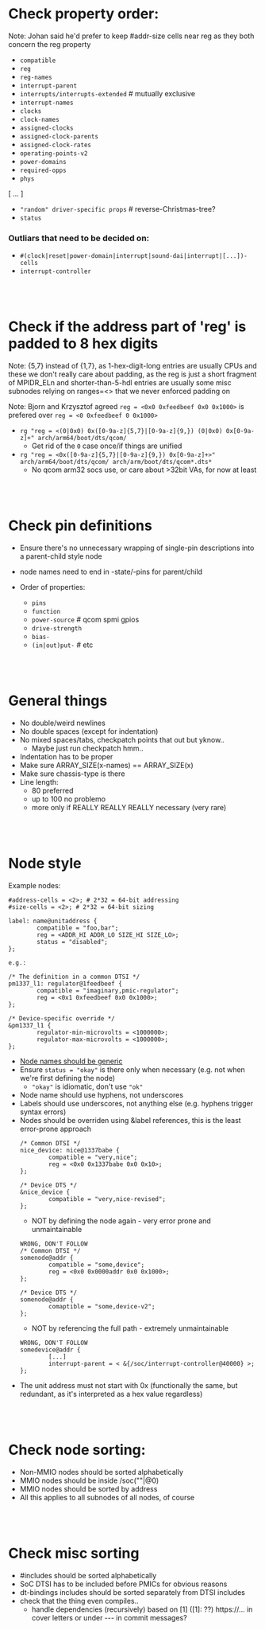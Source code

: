 # Check property order:
Note: Johan said he'd prefer to keep #addr-size cells near reg as they both concern the reg property

* `compatible`
* `reg`
* `reg-names`
* `interrupt-parent`
* `interrupts/interrupts-extended` # mutually exclusive
* `interrupt-names`
* `clocks`
* `clock-names`
* `assigned-clocks`
* `assigned-clock-parents`
* `assigned-clock-rates`
* `operating-points-v2`
* `power-domains`
* `required-opps`
* `phys`

[ ... ]

* `"random" driver-specific props` # reverse-Christmas-tree?
* `status`

### Outliars that need to be decided on:
* `#(clock|reset|power-domain|interrupt|sound-dai|interrupt|[...])-cells`
* `interrupt-controller`

</br>
</br>

# Check if the address part of 'reg' is padded to 8 hex digits
Note: {5,7} instead of {1,7}, as 1-hex-digit-long entries are usually CPUs and these we don't really care about padding, as the reg is just a short fragment of MPIDR_ELn and shorter-than-5-hdl entries are usually some misc subnodes relying on ranges=<> that we never enforced padding on

Note: Bjorn and Krzysztof agreed `reg = <0x0 0xfeedbeef 0x0 0x1000>` is prefered over `reg = <0 0xfeedbeef 0 0x1000>`

* `rg "reg = <(0|0x0) 0x([0-9a-z]{5,7}|[0-9a-z]{9,}) (0|0x0) 0x[0-9a-z]+" arch/arm64/boot/dts/qcom/`
  * Get rid of the `0` case once/if things are unified
* `rg "reg = <0x([0-9a-z]{5,7}|[0-9a-z]{9,}) 0x[0-9a-z]+>" arch/arm64/boot/dts/qcom/ arch/arm/boot/dts/qcom*.dts*`
  * No qcom arm32 socs use, or care about >32bit VAs, for now at least

</br>
</br>

# Check pin definitions
* Ensure there's no unnecessary wrapping of single-pin descriptions into a parent-child style node

* node names need to end in -state/-pins for parent/child

* Order of properties:
  * `pins`
  * `function`
  * `power-source` # qcom spmi gpios
  * `drive-strength`
  * `bias-`
  * `(in|out)put-` # etc

</br>
</br>

# General things
* No double/weird newlines
* No double spaces (except for indentation)
* No mixed spaces/tabs, checkpatch points that out but yknow..
  * Maybe just run checkpatch hmm..
* Indentation has to be proper
* Make sure ARRAY_SIZE(x-names) == ARRAY_SIZE(x)
* Make sure chassis-type is there
* Line length:
  * 80 preferred
  * up to 100 no problemo
  * more only if REALLY REALLY REALLY necessary (very rare)

</br>
</br>

# Node style

Example nodes:

```
#address-cells = <2>; # 2*32 = 64-bit addressing
#size-cells = <2>; # 2*32 = 64-bit sizing

label: name@unitaddress {
        compatible = "foo,bar";
        reg = <ADDR_HI ADDR_LO SIZE_HI SIZE_LO>;
        status = "disabled";
};

e.g.:

/* The definition in a common DTSI */
pm1337_l1: regulator@1feedbeef {
        compatible = "imaginary,pmic-regulator";
        reg = <0x1 0xfeedbeef 0x0 0x1000>;
};

/* Device-specific override */
&pm1337_l1 {
        regulator-min-microvolts = <1000000>;
        regulator-max-microvolts = <1000000>;
};
```

* [Node names should be generic](https://devicetree-specification.readthedocs.io/en/latest/chapter2-devicetree-basics.html#generic-names-recommendation)
* Ensure `status = "okay"` is there only when necessary (e.g. not when we're first defining the node)
  * `"okay"` is idiomatic, don't use `"ok"`
* Node name should use hyphens, not underscores
* Labels should use underscores, not anything else (e.g. hyphens trigger syntax errors)
* Nodes should be overriden using &label references, this is the least error-prone approach
   ```
   /* Common DTSI */
   nice_device: nice@1337babe {
           compatible = "very,nice";
           reg = <0x0 0x1337babe 0x0 0x10>;
   };
   
   /* Device DTS */
   &nice_device {
           compatible = "very,nice-revised";
   };
   ```
  * NOT by defining the node again - very error prone and unmaintainable
   ```
   WRONG, DON'T FOLLOW
   /* Common DTSI */
   somenode@addr {
           compatible = "some,device";
           reg = <0x0 0x0000addr 0x0 0x1000>;
   };
   
   /* Device DTS */
   somenode@addr {
           comaptible = "some,device-v2";  
   };
   ```
  * NOT by referencing the full path - extremely unmaintainable
   ```
   WRONG, DON'T FOLLOW
   somedevice@addr {
           [...]
           interrupt-parent = < &{/soc/interrupt-controller@40000} >;
   };
   ```
* The unit address must not start with 0x (functionally the same, but redundant, as it's interpreted as a hex value regardless)

</br>
</br>


# Check node sorting:
* Non-MMIO nodes should be sorted alphabetically
* MMIO nodes should be inside /soc(""|@0)
* MMIO nodes should be sorted by address
* All this applies to all subnodes of all nodes, of course

</br>
</br>

# Check misc sorting
* #includes should be sorted alphabetically
 * SoC DTSI has to be included before PMICs for obvious reasons
* dt-bindings includes should be sorted separately from DTSI includes
* check that the thing even compiles..
  * handle dependencies (recursively) based on [1] ([1]: ??) https://... in cover letters or under --- in commit messages?

